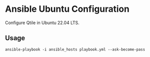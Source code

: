 # Ansible Ubuntu Configuration

Configure Qtile in Ubuntu 22.04 LTS.

## Usage

```shell
ansible-playbook -i ansible_hosts playbook.yml --ask-become-pass
```
